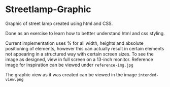 # Streetlamp-Graphic

Graphic of street lamp created using html and CSS.

Done as an exercise to learn how to bettter understand html and css styling.

Current implementation uses % for all width, heights and absolute positioning of elements, however this can actually result in certain elements not appearing in a structured way with certain screen sizes. To see the image as designed, view in full screen on a 13-inch monitor. Reference image for inspiration can be viewed under `reference-img.jpg`

The graphic view as it was created can be viewed in the image `intended-view.png`
